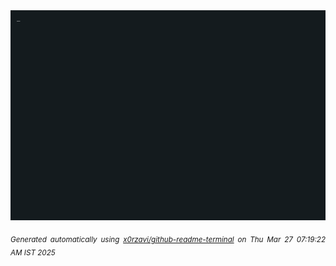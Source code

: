 <div align="justify">
<picture>
    <source media="(prefers-color-scheme: dark)" srcset="./output.gif">
    <source media="(prefers-color-scheme: light)" srcset="./output.gif">
    <img alt="GIFOS" src="output.gif">
</picture>

<sub><i>Generated automatically using [x0rzavi/github-readme-terminal](https://github.com/x0rzavi/github-readme-terminal) on Thu Mar 27 07:19:22 AM IST 2025</i></sub>

<!-- <details>
<summary>More details</summary>

</details> -->
</div>

<!-- Image deletion URL: NONE -->